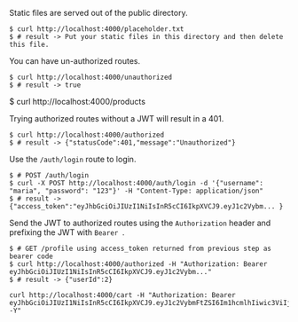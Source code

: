 Static files are served out of the public directory.

```
$ curl http://localhost:4000/placeholder.txt
$ # result -> Put your static files in this directory and then delete this file.
```

You can have un-authorized routes.

```
$ curl http://localhost:4000/unauthorized
$ # result -> true
```

$ curl http://localhost:4000/products


Trying authorized routes without a JWT will result in a 401.

```
$ curl http://localhost:4000/authorized
$ # result -> {"statusCode":401,"message":"Unauthorized"}                                 
```

Use the `/auth/login` route to login.

```
$ # POST /auth/login
$ curl -X POST http://localhost:4000/auth/login -d '{"username": "maria", "password": "123"}' -H "Content-Type: application/json"
$ # result -> {"access_token":"eyJhbGciOiJIUzI1NiIsInR5cCI6IkpXVCJ9.eyJ1c2Vybm... }
```

Send the JWT to authorized routes using the `Authorization` header and prefixing the JWT with `Bearer `.

```
$ # GET /profile using access_token returned from previous step as bearer code
$ curl http://localhost:4000/authorized -H "Authorization: Bearer eyJhbGciOiJIUzI1NiIsInR5cCI6IkpXVCJ9.eyJ1c2Vybm..."
$ # result -> {"userId":2}
```

```
curl http://localhost:4000/cart -H "Authorization: Bearer eyJhbGciOiJIUzI1NiIsInR5cCI6IkpXVCJ9.eyJ1c2VybmFtZSI6Im1hcmlhIiwic3ViIjoyLCJpYXQiOjE3MDIzOTYxNjIsImV4cCI6MTcwMjQ4MjU2Mn0.Q0yEWlX60YOAwR3jW7bbUeTM2vfiS8WXvKnj81aa--Y"
```
